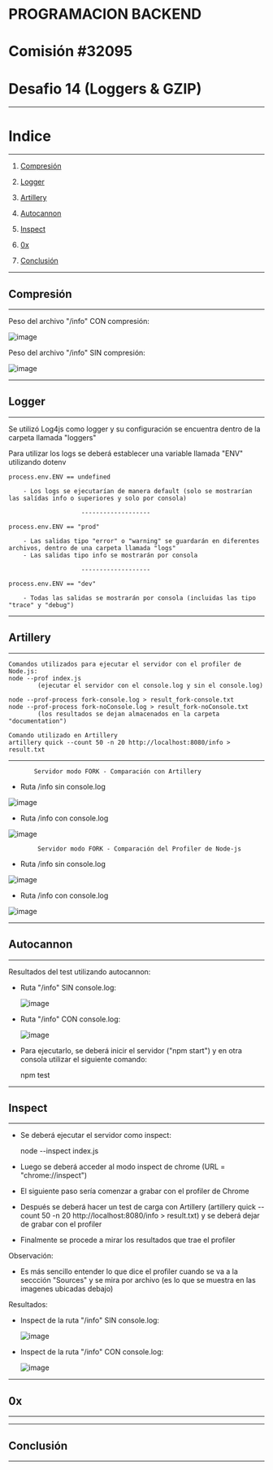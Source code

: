 # PROGRAMACION BACKEND

# Comisión #32095

# Desafio 14 (Loggers & GZIP)

---

# Indice

---

1. [Compresión](#compresión)

2. [Logger](#logger)

3. [Artillery](#artillery)

4. [Autocannon](#autocannon)

5. [Inspect](#inspect)

6. [0x](#0x)

7. [Conclusión](#conclusión)

---

## Compresión

---

Peso del archivo "/info" CON compresión:

![image](./assets/info-con-comp.png)

Peso del archivo "/info" SIN compresión:

![image](./assets/info-sin-comp.png)

---

## Logger

---

Se utilizó Log4js como logger y su configuración se encuentra dentro de la carpeta llamada "loggers"

Para utilizar los logs se deberá establecer una variable llamada "ENV" utilizando dotenv

    process.env.ENV == undefined

        - Los logs se ejecutarían de manera default (solo se mostrarían las salídas info o superiores y solo por consola)

                        -------------------

    process.env.ENV == "prod"

        - Las salidas tipo "error" o "warning" se guardarán en diferentes archivos, dentro de una carpeta llamada "logs"
        - Las salidas tipo info se mostrarán por consola

                        -------------------

    process.env.ENV == "dev"

        - Todas las salidas se mostrarán por consola (incluidas las tipo "trace" y "debug")

---

## Artillery

---

    Comandos utilizados para ejecutar el servidor con el profiler de Node.js:
    node --prof index.js
            (ejecutar el servidor con el console.log y sin el console.log)

    node --prof-process fork-console.log > result_fork-console.txt
    node --prof-process fork-noConsole.log > result_fork-noConsole.txt
            (los resultados se dejan almacenados en la carpeta "documentation")

    Comando utilizado en Artillery
    artillery quick --count 50 -n 20 http://localhost:8080/info > result.txt

---

           Servidor modo FORK - Comparación con Artillery

- Ruta /info sin console.log

![image](./assets/fork-artillery-noConsole.png)

- Ruta /info con console.log

![image](./assets/fork-artillery-console.png)

            Servidor modo FORK - Comparación del Profiler de Node-js

- Ruta /info sin console.log

![image](./assets/fork-prof-noConsole.png)

- Ruta /info con console.log

![image](./assets/fork-prof-console.png)

---

## Autocannon

---

Resultados del test utilizando autocannon:

- Ruta "/info" SIN console.log:

  ![image](./assets/autocannon-noConsole.png)

- Ruta "/info" CON console.log:

  ![image](./assets/autocannon-console.png)

- Para ejecutarlo, se deberá inicir el servidor ("npm start") y en otra consola utilizar el siguiente comando:

  npm test

---

## Inspect

---

- Se deberá ejecutar el servidor como inspect:

  node --inspect index.js

- Luego se deberá acceder al modo inspect de chrome (URL = "chrome://inspect")

- El siguiente paso sería comenzar a grabar con el profiler de Chrome

- Después se deberá hacer un test de carga con Artillery (artillery quick --count 50 -n 20 http://localhost:8080/info > result.txt) y se deberá dejar de grabar con el profiler

- Finalmente se procede a mirar los resultados que trae el profiler

Observación:

- Es más sencillo entender lo que dice el profiler cuando se va a la seccción "Sources" y se mira por archivo (es lo que se muestra en las imagenes ubicadas debajo)

Resultados:

- Inspect de la ruta "/info" SIN console.log:

    ![image](./assets/inspect-noConsole.png)

- Inspect de la ruta "/info" CON console.log:

    ![image](./assets/inspect-console.png)



---

## 0x

---

---

## Conclusión

---
